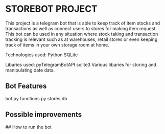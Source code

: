 # STOREBOT PROJECT

This project is a telegram bot that is able to keep track of item stocks and transactions as well as connect users to stores for making item request. This bot can be used in any situation where stock taking and transaction tracking is relevant such as at warehouses, retail stores or even keeping track of items in your own storage room at home.

Technologies used:
Python
SQLite

Libaries used:
pyTelegramBotAPI
sqlite3
Various libaries for storing and manipulating date data.

## Bot Features
bot.py
functions.py
stores.db


## Possible improvements


## How to run the bot
